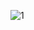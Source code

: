 ![1](https://user-images.githubusercontent.com/54497431/172902702-43810c23-7fd6-4f8c-be9e-ea3ade8597a8.PNG)

